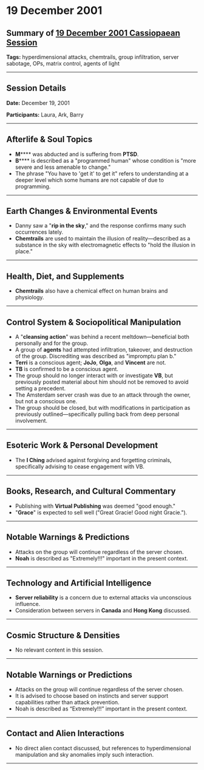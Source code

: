 # 19 December 2001

## Summary of [19 December 2001 Cassiopaean Session](https://cassiopaea.org/forum/threads/session-19-december-2001.18648/)

**Tags:** hyperdimensional attacks, chemtrails, group infiltration, server sabotage, OPs, matrix control, agents of light

---


## Session Details

**Date:** December 19, 2001

**Participants:** Laura, Ark, Barry

---


## Afterlife & Soul Topics

- **M****** was abducted and is suffering from **PTSD**.
- **B****** is described as a "programmed human" whose condition is "more severe and less amenable to change."
- The phrase "You have to 'get it' to get it" refers to understanding at a deeper level which some humans are not capable of due to programming.

---


## Earth Changes & Environmental Events

- Danny saw a "**rip in the sky**," and the response confirms many such occurrences lately.
- **Chemtrails** are used to maintain the illusion of reality—described as a substance in the sky with electromagnetic effects to "hold the illusion in place."

---


## Health, Diet, and Supplements

- **Chemtrails** also have a chemical effect on human brains and physiology.

---


## Control System & Sociopolitical Manipulation

- A "**cleansing action**" was behind a recent meltdown—beneficial both personally and for the group.
- A group of **agents** had attempted infiltration, takeover, and destruction of the group. Discrediting was described as "impromptu plan b."
- **Terri** is a conscious agent; **JoJo**, **Olga**, and **Vincent** are not.
- **TB** is confirmed to be a conscious agent.
- The group should no longer interact with or investigate **VB**, but previously posted material about him should not be removed to avoid setting a precedent.
- The Amsterdam server crash was due to an attack through the owner, but not a conscious one.
- The group should be closed, but with modifications in participation as previously outlined—specifically pulling back from deep personal involvement.

---


## Esoteric Work & Personal Development

- The **I Ching** advised against forgiving and forgetting criminals, specifically advising to cease engagement with VB.

---


## Books, Research, and Cultural Commentary

- Publishing with **Virtual Publishing** was deemed "good enough."
- "**Grace**" is expected to sell well ("Great Gracie! Good night Gracie.").

---


## Notable Warnings & Predictions

- Attacks on the group will continue regardless of the server chosen.
- **Noah** is described as "Extremely!!!" important in the present context.

---


## Technology and Artificial Intelligence

- **Server reliability** is a concern due to external attacks via unconscious influence.
- Consideration between servers in **Canada** and **Hong Kong** discussed.

---



## Cosmic Structure & Densities

- No relevant content in this session.

---


## Notable Warnings or Predictions

- Attacks on the group will continue regardless of the server chosen.
- It is advised to choose based on instincts and server support capabilities rather than attack prevention.
- Noah is described as “Extremely!!!” important in the present context.

---


## Contact and Alien Interactions

- No direct alien contact discussed, but references to hyperdimensional manipulation and sky anomalies imply such interaction.

---



